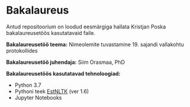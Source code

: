 # Bakalaureus

Antud repositoorium on loodud eesmärgiga hallata Kristjan Poska bakalaureusetöös kasutatavaid faile.

**Bakalaureusetöö teema:** Nimeolemite tuvastamine 19. sajandi vallakohtu protokollides

**Bakalaureusetöö juhendaja:** Siim Orasmaa, PhD

**Bakalaureusetöös kasutatavad tehnoloogiad:**

- Python 3.7
- Pythoni teek [EstNLTK](https://github.com/estnltk/estnltk/tree/master) (ver 1.6)
- Jupyter Notebooks
